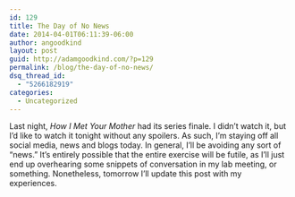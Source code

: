 ```yaml
---
id: 129
title: The Day of No News
date: 2014-04-01T06:11:39-06:00
author: angoodkind
layout: post
guid: http://adamgoodkind.com/?p=129
permalink: /blog/the-day-of-no-news/
dsq_thread_id:
  - "5266182919"
categories:
  - Uncategorized
---
```

Last night, _How I Met Your Mother_ had its series finale. I didn&#8217;t watch it, but I&#8217;d like to watch it tonight without any spoilers. As such, I&#8217;m staying off all social media, news and blogs today. In general, I&#8217;ll be avoiding any sort of &#8220;news.&#8221; It&#8217;s entirely possible that the entire exercise will be futile, as I&#8217;ll just end up overhearing some snippets of conversation in my lab meeting, or something. Nonetheless, tomorrow I&#8217;ll update this post with my experiences.